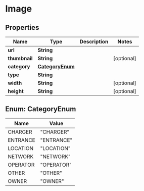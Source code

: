 

# Image


## Properties

| Name | Type | Description | Notes |
|------------ | ------------- | ------------- | -------------|
|**url** | **String** |  |  |
|**thumbnail** | **String** |  |  [optional] |
|**category** | [**CategoryEnum**](#CategoryEnum) |  |  |
|**type** | **String** |  |  |
|**width** | **String** |  |  [optional] |
|**height** | **String** |  |  [optional] |



## Enum: CategoryEnum

| Name | Value |
|---- | -----|
| CHARGER | &quot;CHARGER&quot; |
| ENTRANCE | &quot;ENTRANCE&quot; |
| LOCATION | &quot;LOCATION&quot; |
| NETWORK | &quot;NETWORK&quot; |
| OPERATOR | &quot;OPERATOR&quot; |
| OTHER | &quot;OTHER&quot; |
| OWNER | &quot;OWNER&quot; |




